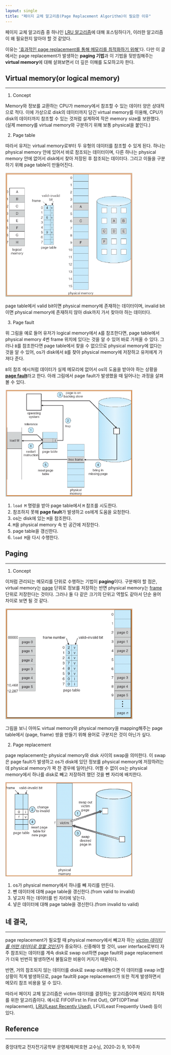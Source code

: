 ```yaml
---
layout: single
title: "페이지 교체 알고리즘(Page Replacement Algorithm)이 필요한 이유"
---
```


페이지 교체 알고리즘 중 하나인 [LRU 알고리즘](https://github.com/ITHwang/ITHwang.github.io/blob/master/_posts/2021-03-07-algorithm-lru-cpp.md)에 대해 포스팅하다가, 이러한 알고리즘이 왜 필요한지 알아야 할 것 같았다.

이유는 <u>'효과적인 page replacement를 통해 메모리를 최적화하기 위해'</u>다. 다만 이 글에서는 page replacement가 발생하는 <strong>paging 기법</strong>과 이 기법을 뒷받침해주는 <strong>virtual memory</strong>에 대해 살펴보면서 더 깊은 이해를 도모하고자 한다.

## Virtual memory(or logical memory)
---

1. Concept

Memory와 정보를 교환하는 CPU가 memory에서 참조할 수 있는 데이터 양은 상대적으로 적다. 이에 가상으로 disk의 데이터까지 담긴 virtual memory를 이용해, CPU가 disk의 데이터까지 참조할 수 있는 것처럼 설계하여 작은 memory size를 보완했다.(실제 memory를 virtual memory와 구분하기 위해 보통 physical을 붙인다.)

2. Page table

따라서 유저는 virtual memory로부터 두 유형의 데이터를 참조할 수 있게 된다. 하나는 physical memory 안에 있어서 바로 참조되는 데이터이며, 다른 하나는 physical memory 안에 없어서 disk에서 찾아 저장된 후 참조되는 데이터다. 그리고 이들을 구분하기 위해 page table이 만들어진다.

<img src="../_images/20210308-page-replacement-1.png" alt="page-replacement-1" width="400">

page table에서 valid bit이면 physical memory에 존재하는 데이터이며, invalid bit이면 physical memory에 존재하지 않아 disk까지 가서 찾아야 하는 데이터다. 

3. Page fault

위 그림을 예로 들어 유저가 logical memory에서 `A`를 참조한다면, page table에서 physical memory 4번 frame 위치에 있다는 것을 알 수 있어 바로 가져올 수 있다. 그러나 `B`를 참조한다면 page table에서 찾을 수 없으므로 physical memory에 없다는 것을 알 수 있어, os가 disk에서 `B`를 찾아 physical memory에 저장하고 유저에게 가져다 준다. 

`B`의 참조 예시처럼 데이터가 실제 메모리에 없어서 os의 도움을 받아야 하는 상황을 <strong><u>page fault</u></strong>라고 한다. 아래 그림에서 page fault가 발생했을 때 일어나는 과정을 살펴볼 수 있다.

<img src="../_images/20210308-page-replacement-2.png" alt="page-replacement-2" width="400">

1. `load M` 명령을 받아 page table에서 `M` 참조를 시도한다.
2. 참조하지 못해 **page fault**가 발생하고 os에게 도움을 요청한다.
3. os는 disk에 있는 `M`을 참조한다.
4. `M`을 physical memory 속 빈 공간에 저장한다.
5. page table을 갱신한다.
6. `load M`을 다시 수행한다. 

## Paging
---

1. Concept

이처럼 관리되는 메모리를 단위로 수행하는 기법이 **paging**이다. 구분해야 할 점은, virtual memory는 <u>page</u> 단위로 정보를 저장하는 반면 physical memory는 <u>frame</u> 단위로 저장한다는 것이다. 그러나 둘 다 같은 크기의 단위고 역할도 같아서 단순 용어 차이로 보면 될 것 같다.

<img src="../_images/20210308-page-replacement-3.png" alt="page-replacement-3" width="400">

그림을 보니 아마도 virtual memory와 physical memory을 mapping해주는 page table에서 (page, frame) 쌍을 만들기 위해 용어로 구분지은 것이 아닌가 싶다.

2. Page replacement

page replacement는 physical memory와 disk 사이의 swap을 의미한다. 이 swap은 page fault가 발생하고 os가 disk에 있던 정보를 physical memory에 저장하려는데 physical memory가 꽉 찬 경우에 일어난다. 어쩔 수 없이 os는 physical memory에서 하나를 disk로 빼고 저장하려 했던 것을 뺀 자리에 배치한다.

<img src="../_images/20210308-page-replacement-4.png" alt="page-replacement-4" width="400">

1. os가 physical memory에서 하나를 빼 자리를 만든다.
2. 뺀 데이터에 대해 page table을 갱신한다.(from valid to invalid)
3. 넣고자 하는 데이터를 빈 자리에 넣는다.
4. 넣은 데이터에 대해 page table을 갱신한다.(from invalid to valid)

## 네 결국,
---

page replacement가 필요할 때 physical memory에서 빼고자 하는 <u><i>victim 데이터를 어떤 데이터로 정할 것인지</i></u>가 중요하다. 신중해야 할 것이, user interface로부터 자주 참조되는 데이터를 계속 disk로 swap out하면 page fault와 page replacement가 더욱 빈번히 발생하면서 불필요한 비용이 커지기 때문이다. 

반면, 거의 참조되지 않는 데이터를 disk로 swap out해놓으면 이 데이터를 swap in할 상황이 적게 발생하므로, page fault와 page replacement가 또한 적게 발생하면서 메모리 참조 비용을 덜 수 있다.

따라서 페이지 교체 알고리즘은 victim 데이터를 결정하는 알고리즘이며 메모리 최적화를 위한 알고리즘이다. 예시로 FIFO(First In First Out), OPT(OPTimal replacement), [LRU(Least Recently Used)]((https://github.com/ITHwang/ITHwang.github.io/blob/master/_posts/2021-03-07-algorithm-lru-cpp.md)), LFU(Least Frequently Used) 등이 있다.

## Reference
---

중앙대학교 전자전기공학부 운영체제(박호현 교수님, 2020-2) 9, 10주차
